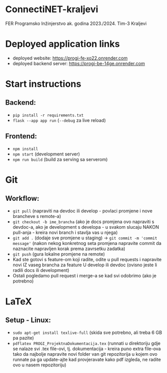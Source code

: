 # ConnectiNET-kraljevi
FER Programsko Inžinjerstvo ak. godina 2023./2024. Tim-3 Kraljevi


# Deployed application links
- deployed website: https://progi-fe-xo22.onrender.com
- deployed backend server: https://progi-be-14ge.onrender.com


# Start instructions
Backend:
-------------
* `pip install -r requirements.txt`
* `flask --app app run` (`--debug` za live reload)

Frontend:
-------------
* `npm install`
* `npm start` (development server)
* `npm run build` (build za serving sa serverom)


# Git
Workflow:
-------------
* `git pull` (napraviti na devdoc ili develop - povlaci promjene i nove brancheve s remote-a)
* `git checkout -b ime_brancha` (ako je docs promjena ovo napraviti s devdoc-a, ako je development s developa - u svakom slucaju NAKON pull-anja - kreira novi branch i stavlja vas u njega)
* `git add .` (dodaje sve promjene u staging) -> `git commit -m 'commit message'` (nakon nekog konkretnog seta promjena napravite commit da naznacite napravljen korak prema zavrsetku zadatka)
* `git push` (gura lokalne promjene na remote)
* Kad ste gotovi s feature-om koji radite, odite u pull requests i napravite novi IZ vaseg brancha za feature U develop ili devdoc (ovisno jeste li radili docs ili development)
* Ostali pogledamo pull request i merge-a se kad svi odobrimo (ako je potrebno)


# LaTeX
Setup - Linux:
-------------
* `sudo apt-get install texlive-full` (skida sve potrebno, ali treba 6 GB pa pazite)
* `pdflatex PROGI_ProjektnaDokumentacija.tex` (runnati u direktoriju gdje se nalaze svi .tex file-ovi, tj. dokumentacija - kreira puno extra file-ova tako da najbolje napravite novi folder van git repozitorija u kojem ovo runnate pa ga update-ajte kad provjeravate kako pdf izgleda, ne radite ovo u nasem repozitoriju)
